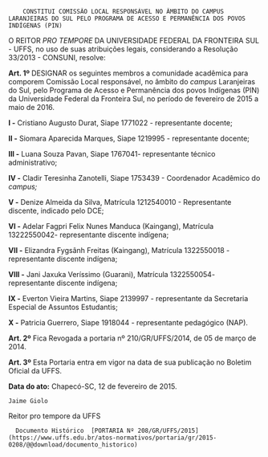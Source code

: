         CONSTITUI COMISSÃO LOCAL RESPONSÁVEL NO ÂMBITO DO CAMPUS LARANJEIRAS DO SUL PELO PROGRAMA DE ACESSO E PERMANÊNCIA DOS POVOS INDÍGENAS (PIN)  

O REITOR *PRO TEMPORE* DA UNIVERSIDADE FEDERAL DA FRONTEIRA SUL - UFFS, no uso de suas atribuições legais, considerando a Resolução 33/2013 - CONSUNI, resolve:

 **Art. 1º** DESIGNAR os seguintes membros a comunidade acadêmica para comporem Comissão Local responsável, no âmbito do *campus* Laranjeiras do Sul, pelo Programa de Acesso e Permanência dos povos Indígenas (PIN) da Universidade Federal da Fronteira Sul, no período de fevereiro de 2015 a maio de 2016.

 **I -** Cristiano Augusto Durat, Siape 1771022 - representante docente;

 **II -** Siomara Aparecida Marques, Siape 1219995 - representante docente;

 **III -** Luana Souza Pavan, Siape 1767041- representante técnico administrativo;

 **IV -** Cladir Teresinha Zanotelli, Siape 1753439 - Coordenador Acadêmico do *campus;*

 **V -** Denize Almeida da Silva, Matrícula 1212540010 - Representante discente, indicado pelo DCE;

 **VI -** Adelar Fagpri Felix Nunes Manduca (Kaingang), Matrícula 13222550042- representante discente indígena;

 **VII -** Elizandra Fygsânh Freitas (Kaingang), Matrícula 1322550018 - representante discente indígena;

 **VIII -** Jani Jaxuka Veríssimo (Guarani), Matrícula 1322550054- representante discente indígena;

 **IX -** Everton Vieira Martins, Siape 2139997 - representante da Secretaria Especial de Assuntos Estudantis;

 **X -** Patricia Guerrero, Siape 1918044 - representante pedagógico (NAP).

 **Art. 2º** Fica Revogada a portaria nº 210/GR/UFFS/2014, de 05 de março de 2014.

 **Art. 3º** Esta Portaria entra em vigor na data de sua publicação no Boletim Oficial da UFFS.

  

   **Data do ato:** Chapecó-SC, 12 de fevereiro de 2015.   
 

    Jaime Giolo   
 Reitor pro tempore da UFFS 

      Documento Histórico  [PORTARIA Nº 208/GR/UFFS/2015](https://www.uffs.edu.br/atos-normativos/portaria/gr/2015-0208/@@download/documento_historico)     
      